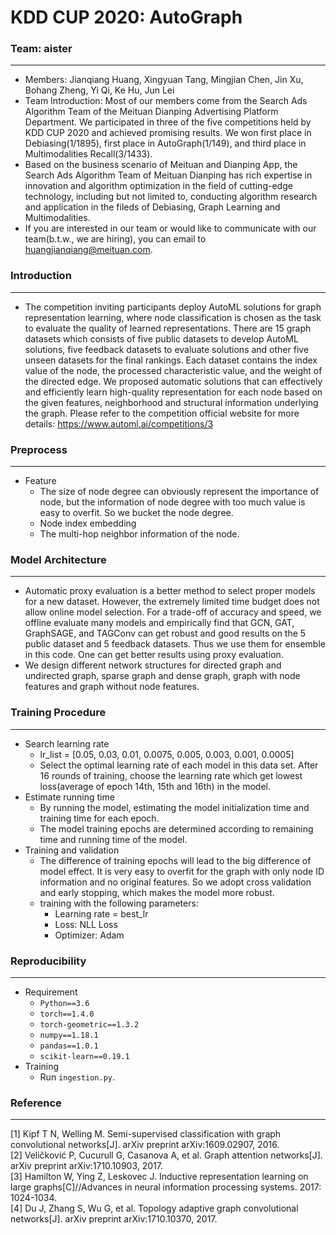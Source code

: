 # KDD CUP 2020: AutoGraph
### Team: aister
***
+ Members: Jianqiang Huang, Xingyuan Tang, Mingjian Chen, Jin Xu, Bohang Zheng, Yi Qi, Ke Hu, Jun Lei
+ Team Introduction: Most of our members come from the Search Ads Algorithm Team of the Meituan Dianping Advertising Platform Department. We participated in three of the five competitions held by KDD CUP 2020 and achieved promising results. We won first place in Debiasing(1/1895), first place in AutoGraph(1/149), and third place in Multimodalities Recall(3/1433).
+ Based on the business scenario of Meituan and Dianping App, the Search Ads Algorithm Team of Meituan Dianping has rich expertise in innovation and algorithm optimization in the field of cutting-edge technology, including but not limited to, conducting algorithm research and application in the fileds of Debiasing, Graph Learning and Multimodalities.
+ If you are interested in our team or would like to communicate with our team(b.t.w., we are hiring), you can email to huangjianqiang@meituan.com.

### Introduction
***
+ The competition inviting participants deploy AutoML solutions for graph representation learning, where node classification is chosen as the task to evaluate the quality of learned representations. There are 15 graph datasets which consists of five public datasets to develop AutoML solutions, five feedback datasets to evaluate solutions and other five unseen datasets for the final rankings. Each dataset contains the index value of the node, the processed characteristic value, and the weight of the directed edge. We proposed automatic solutions that can effectively and efficiently learn high-quality representation for each node based on the given features, neighborhood and structural information underlying the graph. Please refer to the competition official website for more details: https://www.automl.ai/competitions/3

### Preprocess
***
+ Feature
    + The size of node degree can obviously represent the importance of node, but the information of node degree with too much value is easy to overfit. So we bucket the node degree.
    + Node index embedding
    + The multi-hop neighbor information of the node.

### Model Architecture
***
+ Automatic proxy evaluation is a better method to select proper models for a new dataset. However, the extremely limited time budget does not allow online model selection. For a trade-off of accuracy and speed, we offline evaluate many models and empirically find that GCN, GAT, GraphSAGE, and TAGConv can get robust and good results on the 5 public dataset and 5 feedback datasets. Thus we use them for ensemble in this code. One can get better results using proxy evaluation.
+ We design different network structures for directed graph and undirected graph, sparse graph and dense graph, graph with node features and graph without node features.

### Training Procedure
***
+ Search learning rate
    + lr_list = [0.05, 0.03, 0.01, 0.0075, 0.005, 0.003, 0.001, 0.0005]
    + Select the optimal learning rate of each model in this data set. After 16 rounds of training, choose the learning rate which get lowest loss(average of epoch 14th, 15th and 16th) in the model.
+ Estimate running time
    + By running the model, estimating the model initialization time and training time for each epoch.
    + The model training epochs are determined according to remaining time and running time of the model.
+ Training and validation
    + The difference of training epochs will lead to the big difference of model effect. It is very easy to overfit for the graph with only node ID information and no original features. So we adopt cross validation and early stopping, which makes the model more robust.
    + training with the following parameters:
        + Learning rate = best_lr
        + Loss: NLL Loss
        + Optimizer: Adam

### Reproducibility
***
+ Requirement
    + `Python==3.6`
    + `torch==1.4.0`
    + `torch-geometric==1.3.2`
    + `numpy==1.18.1`
    + `pandas==1.0.1`
    + `scikit-learn==0.19.1`
+ Training
    + Run `ingestion.py`.

### Reference
***
[1] Kipf T N, Welling M. Semi-supervised classification with graph convolutional networks[J]. arXiv preprint arXiv:1609.02907, 2016.  
[2] Veličković P, Cucurull G, Casanova A, et al. Graph attention networks[J]. arXiv preprint arXiv:1710.10903, 2017.  
[3] Hamilton W, Ying Z, Leskovec J. Inductive representation learning on large graphs[C]//Advances in neural information processing systems. 2017: 1024-1034.  
[4] Du J, Zhang S, Wu G, et al. Topology adaptive graph convolutional networks[J]. arXiv preprint arXiv:1710.10370, 2017.
